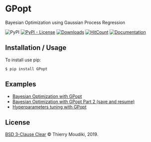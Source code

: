 GPopt
===============================

Bayesian Optimization using Gaussian Process Regression


![PyPI](https://img.shields.io/pypi/v/gpopt) [![PyPI - License](https://img.shields.io/pypi/l/gpopt)](./LICENSE) [![Downloads](https://pepy.tech/badge/gpopt)](https://pepy.tech/project/gpopt)    [![HitCount](https://hits.dwyl.com/Techtonique/GPopt.svg?style=flat-square)](http://hits.dwyl.com/Techtonique/GPopt)
[![Documentation](https://img.shields.io/badge/documentation-is_here-green)](https://techtonique.github.io/GPopt/)

Installation / Usage
--------------------

To install use pip:

    $ pip install GPopt

    
Examples
-------

- [Bayesian Optimization with GPopt](https://thierrymoudiki.github.io/blog/2021/04/16/python/misc/gpopt)
- [Bayesian Optimization with GPopt Part 2 (save and resume)](https://thierrymoudiki.github.io/blog/2021/04/30/python/misc/gpopt)
- [Hyperparameters tuning with GPopt](https://thierrymoudiki.github.io/blog/2021/06/11/python/misc/hyperparam-tuning-gpopt)


License
-------

[BSD 3-Clause Clear](./LICENSE) © Thierry Moudiki, 2019. 
